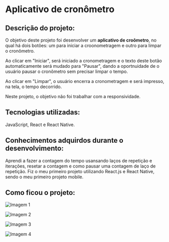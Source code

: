 # Aplicativo de cronômetro

## Descrição do projeto:
O objetivo deste projeto foi desenvolver um <b>aplicativo de croômetro</b>, no qual há dois botões: um para iniciar a croonometragem e outro para limpar o cronômetro.

Ao clicar em "Iniciar", será iniciado a cronometragem e o texto deste botão automaticamente será mudado para "Pausar", dando a oportnuidade de o usuário pausar o cronômetro sem precisar limpar o tempo.

Ao clicar em "Limpar", o usuário encerra a cronometragem e será impresso, na tela, o tempo decorrido.

Neste projeto, o objetivo não foi trabalhar com a responsividade.

## Tecnologias utilizadas:
JavaScript, React e React Native.

## Conhecimentos adquirdos durante o desenvolvimento:
Aprendi a fazer a contagem do tempo usansando laços de repetição e iterações, resetar a contagem e como pausar uma contagem de laço de repetição. Fiz o meu primeiro projeto utilizando React.js e React Native, sendo o meu primeiro projeto mobile.

## Como ficou o projeto:
![Imagem 1](https://user-images.githubusercontent.com/83307765/201541321-c501bc39-382e-4166-9898-16f4f4a6bbb3.png)

![Imagem 2](https://user-images.githubusercontent.com/83307765/201541363-1fb4e8ad-a9c6-46b1-84d1-b3f88de9ccd5.png)

![Imagem 3](https://user-images.githubusercontent.com/83307765/201541401-0093aa0b-d918-4632-81d9-f1b6c7fb785a.png)

![Imagem 4](https://user-images.githubusercontent.com/83307765/201541426-1cee6cdd-48b4-4dc4-9a2c-6fcdc820f41a.png)
